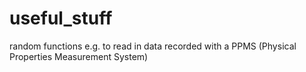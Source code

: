 # useful_stuff
random functions 
e.g. to read in data recorded with a PPMS (Physical Properties Measurement System)
